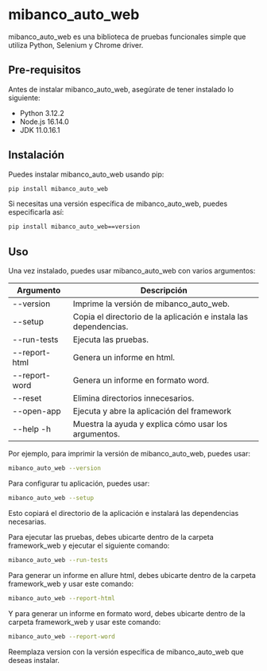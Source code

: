 # mibanco_auto_web

mibanco_auto_web es una biblioteca de pruebas funcionales simple que utiliza Python, Selenium y Chrome driver.

## Pre-requisitos

Antes de instalar mibanco_auto_web, asegúrate de tener instalado lo siguiente:

- Python 3.12.2
- Node.js 16.14.0
- JDK 11.0.16.1

## Instalación

Puedes instalar mibanco_auto_web usando pip:

```bash
pip install mibanco_auto_web
```

Si necesitas una versión específica de mibanco_auto_web, puedes especificarla así:

```bash
pip install mibanco_auto_web==version
```
## Uso

Una vez instalado, puedes usar mibanco_auto_web con varios argumentos:

| Argumento   | Descripción                                           |
|-------------|-------------------------------------------------------|
| --version   | Imprime la versión de mibanco_auto_web.                       |
| --setup     | Copia el directorio de la aplicación e instala las dependencias. |
| --run-tests | Ejecuta las pruebas.                                  |
| --report-html    | Genera un informe en html.                                    |
| --report-word      | Genera un informe en formato word. |
| --reset      | Elimina directorios innecesarios.  |
| --open-app   | Ejecuta y abre la aplicación del framework  |
| --help  -h    | Muestra la ayuda y explica cómo usar los argumentos.  |

Por ejemplo, para imprimir la versión de mibanco_auto_web, puedes usar:

```bash
mibanco_auto_web --version
```
Para configurar tu aplicación, puedes usar:

```bash
mibanco_auto_web --setup
```
Esto copiará el directorio de la aplicación e instalará las dependencias necesarias.

Para ejecutar las pruebas, debes ubicarte dentro de la carpeta framework_web y ejecutar el siguiente comando:

```bash
mibanco_auto_web --run-tests
```
Para generar un informe en allure html, debes ubicarte dentro de la carpeta framework_web y usar este comando:

```bash
mibanco_auto_web --report-html
```
Y para generar un informe en formato word, debes ubicarte dentro de la carpeta framework_web y usar este comando:

```bash
mibanco_auto_web --report-word
```

Reemplaza version con la versión específica de mibanco_auto_web que deseas instalar.